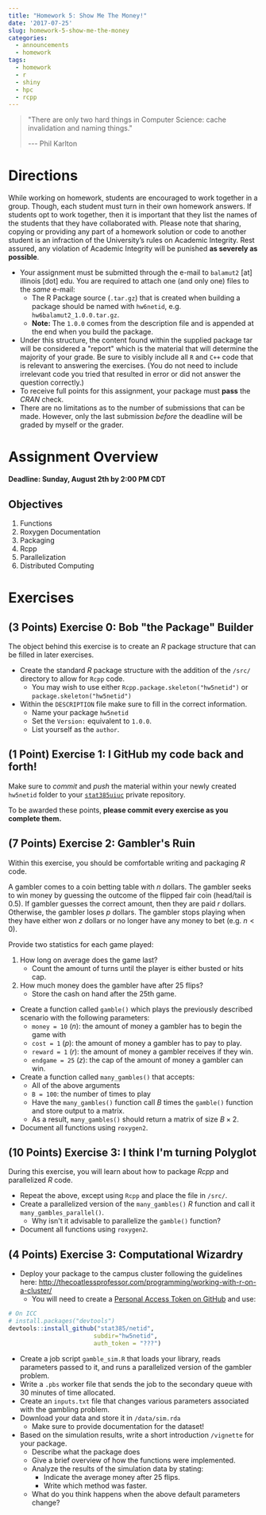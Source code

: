 ```yaml
---
title: "Homework 5: Show Me The Money!"
date: '2017-07-25'
slug: homework-5-show-me-the-money
categories:
  - announcements
  - homework
tags:
  - homework
  - r
  - shiny
  - hpc
  - rcpp
---
```


> "There are only two hard things in Computer Science: cache invalidation and naming things."
> 
> --- Phil Karlton

# Directions

While working on homework, students are encouraged to work together in a group. 
Though, each student must turn in their own homework answers.  If students opt 
to work together, then it is important that they list the names of the students 
that they have collaborated with. Please note that sharing, copying or providing
any part of a homework solution or code to another student is an infraction of
the University’s rules on Academic Integrity. Rest assured, any violation of 
Academic Integrity will be punished **as severely as possible**.

- Your assignment must be submitted through the e-mail to `balamut2` [at] 
illinois [dot] edu. You are required to attach one (and only one) files to the
*same* e-mail:
    - The R Package source (`.tar.gz`) that is created when building a package 
    should be named with `hw6netid`, e.g.  `hw6balamut2_1.0.0.tar.gz`. 
    - **Note:** The `1.0.0` comes from the description file and is appended at 
    the end when you build the package.
- Under this structure, the content found within the supplied package tar will
be considered a "report" which is the material that will determine the
majority of your grade. Be sure to visibly include all `R` and `C++` code that 
is relevant to answering the exercises. 
(You do not need to include irrelevant code you tried that resulted in error
or did not answer the question correctly.)
- To receive full points for this assignment, your package must **pass** the
*CRAN* check.
- There are no limitations as to the number of submissions that can be made. 
However, only the last submission *before* the deadline will be graded by myself
or the grader.

# Assignment Overview

**Deadline: Sunday, August 2th by 2:00 PM CDT**

## Objectives

1. Functions
2. Roxygen Documentation
3. Packaging
4. Rcpp
5. Parallelization
6. Distributed Computing

# Exercises

## (3 Points) Exercise 0: Bob "the Package" Builder 

The object behind this exercise is to create an *R* package structure that
can be filled in later exercises.

- Create the standard *R* package structure with the addition of the `/src/`
directory to allow for `Rcpp` code.
    - You may wish to use either `Rcpp.package.skeleton("hw5netid")` or 
    `package.skeleton("hw5netid")`
- Within the `DESCRIPTION` file make sure to fill in the correct information.
    - Name your package `hw5netid`
    - Set the `Version:` equivalent to `1.0.0`. 
    - List yourself as the `author`.
    
## (1 Point) Exercise 1: I GitHub my code back and forth!

Make sure to *commit* and *push* the material within your newly created 
`hw5netid` folder to your [`stat385uiuc`](https://github.com/stat385uiuc)
private repository. 

To be awarded these points, **please commit every exercise as you complete them.**

## (7 Points) Exercise 2: Gambler's Ruin

Within this exercise, you should be comfortable writing and packaging *R* code.

A gambler comes to a coin betting table with $n$ dollars. The gambler seeks to win money
by guessing the outcome of the flipped fair coin (head/tail is 0.5). 
If gambler guesses the correct amount, then they are paid $r$ dollars.
Otherwise, the gambler loses $p$ dollars. 
The gambler stops playing when they have either won $z$ dollars or no longer
have any money to bet (e.g. $n < 0$).

Provide two statistics for each game played:

1. How long on average does the game last?
    - Count the amount of turns until the player is either busted or hits cap.
2. How much money does the gambler have after 25 flips? 
    - Store the cash on hand after the 25th game. 

- Create a function called `gamble()` which plays the previously
described scenario with the following parameters:
    - `money = 10` ($n$): the amount of money a gambler has to begin the game with
    - `cost = 1` ($p$): the amount of money a gambler has to pay to play.
    - `reward = 1` ($r$): the amount of money a gambler receives if they win.
    - `endgame = 25` ($z$): the cap of the amount of money a gambler can win.
- Create a function called `many_gambles()` that accepts:
    - All of the above arguments 
    - `B = 100`: the number of times to play
    - Have the `many_gambles()` function call $B$ times the `gamble()` function
    and store output to a matrix.
    - As a result, `many_gambles()` should return a matrix of size $B \times 2$.
- Document all functions using `roxygen2`.

## (10 Points) Exercise 3: I think I'm turning Polyglot

During this exercise, you will learn about how to package _Rcpp_ and parallelized
_R_ code.

- Repeat the above, except using `Rcpp` and place the file in `/src/`.
- Create a parallelized version of the `many_gambles()` _R_ function and call it
  `many_gambles_parallel()`.
     - Why isn't it advisable to parallelize the `gamble()` function? 
- Document all functions using `roxygen2`.

## (4 Points) Exercise 3: Computational Wizardry

- Deploy your package to the campus cluster following the guidelines here: <http://thecoatlessprofessor.com/programming/working-with-r-on-a-cluster/>
     - You will need to create a [Personal Access Token on GitHub](https://help.github.com/articles/creating-an-access-token-for-command-line-use/)
     and use:
     
```r
# On ICC
# install.packages("devtools")
devtools::install_github("stat385/netid", 
                        subdir="hw5netid",
                        auth_token = "???")
```

- Create a job script `gamble_sim.R` that loads your library, reads
parameters passed to it, and runs a parallelized version of the gambler problem.
- Write a `.pbs` worker file that sends the job to the secondary queue with 30
minutes of time allocated.
- Create an `inputs.txt` file that changes various parameters associated
with the gambling problem.
- Download your data and store it in `/data/sim.rda`
  - Make sure to provide documentation for the dataset!
- Based on the simulation results, write a short introduction `/vignette`
for your package.
  - Describe what the package does
  - Give a brief overview of how the functions were implemented.
  - Analyze the results of the simulation data by stating:
      - Indicate the average money after 25 flips.
      - Write which method was faster.
  - What do you think happens when the above default parameters change? 

